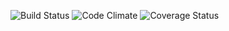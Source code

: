 ![Build Status](https://codeship.com/projects/523acd70-e6e8-0133-beb1-6ea7bbd69fb3/status?branch=master)
![Code Climate](https://codeclimate.com/github/jennceng/back_burner.png)
![Coverage Status](https://coveralls.io/repos/jennceng/back_burner/<YOUR_REPO_NAME>/badge.png)
